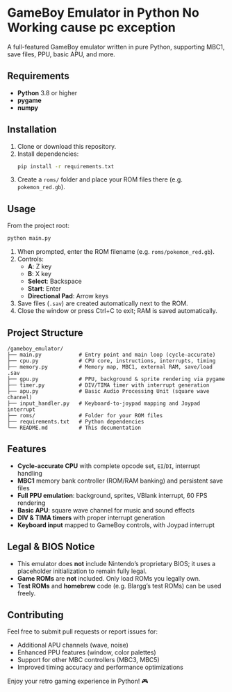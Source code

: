 # GameBoy Emulator in Python No Working cause pc exception

A full-featured GameBoy emulator written in pure Python, supporting MBC1, save files, PPU, basic APU, and more.

## Requirements

- **Python** 3.8 or higher
- **pygame**
- **numpy**

## Installation

1. Clone or download this repository.
2. Install dependencies:
   ```bash
   pip install -r requirements.txt
   ```
3. Create a `roms/` folder and place your ROM files there (e.g. `pokemon_red.gb`).

## Usage

From the project root:
```bash
python main.py
```
1. When prompted, enter the ROM filename (e.g. `roms/pokemon_red.gb`).
2. Controls:
   - **A**: Z key
   - **B**: X key
   - **Select**: Backspace
   - **Start**: Enter
   - **Directional Pad**: Arrow keys
3. Save files (`.sav`) are created automatically next to the ROM.
4. Close the window or press Ctrl+C to exit; RAM is saved automatically.

## Project Structure

```
/gameboy_emulator/
├── main.py            # Entry point and main loop (cycle-accurate)
├── cpu.py             # CPU core, instructions, interrupts, timing
├── memory.py          # Memory map, MBC1, external RAM, save/load .sav
├── gpu.py             # PPU, background & sprite rendering via pygame
├── timer.py           # DIV/TIMA timer with interrupt generation
├── apu.py             # Basic Audio Processing Unit (square wave channel)
├── input_handler.py   # Keyboard-to-joypad mapping and Joypad interrupt
├── roms/              # Folder for your ROM files
├── requirements.txt   # Python dependencies
└── README.md          # This documentation
```

## Features

- **Cycle-accurate CPU** with complete opcode set, `EI`/`DI`, interrupt handling
- **MBC1** memory bank controller (ROM/RAM banking) and persistent save files
- **Full PPU emulation**: background, sprites, VBlank interrupt, 60 FPS rendering
- **Basic APU**: square wave channel for music and sound effects
- **DIV & TIMA timers** with proper interrupt generation
- **Keyboard input** mapped to GameBoy controls, with Joypad interrupt

## Legal & BIOS Notice

- This emulator does **not** include Nintendo’s proprietary BIOS; it uses a placeholder initialization to remain fully legal.
- **Game ROMs** are **not** included. Only load ROMs you legally own.
- **Test ROMs** and **homebrew** code (e.g. Blargg’s test ROMs) can be used freely.

## Contributing

Feel free to submit pull requests or report issues for:
- Additional APU channels (wave, noise)
- Enhanced PPU features (window, color palettes)
- Support for other MBC controllers (MBC3, MBC5)
- Improved timing accuracy and performance optimizations

Enjoy your retro gaming experience in Python! 🎮
